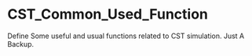 # CST_Common_Used_Function
Define Some useful and usual functions related to CST simulation. Just A Backup.
